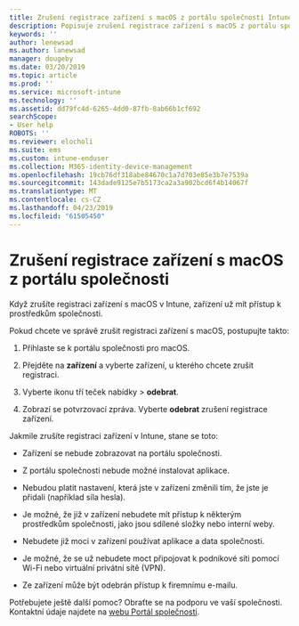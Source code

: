 ```yaml
---
title: Zrušení registrace zařízení s macOS z portálu společnosti Intune | Dokumentace Microsoftu
description: Popisuje zrušení registrace zařízení s macOS z portálu společnosti
keywords: ''
author: lenewsad
ms.author: lanewsad
manager: dougeby
ms.date: 03/20/2019
ms.topic: article
ms.prod: ''
ms.service: microsoft-intune
ms.technology: ''
ms.assetid: dd79fc4d-6265-4dd0-87fb-8ab66b1cf692
searchScope:
- User help
ROBOTS: ''
ms.reviewer: elocholi
ms.suite: ems
ms.custom: intune-enduser
ms.collection: M365-identity-device-management
ms.openlocfilehash: 19cb76df318abe84670c1a7d703e85e3b7e7539a
ms.sourcegitcommit: 143dade9125e7b5173ca2a3a902bcd6f4b14067f
ms.translationtype: MT
ms.contentlocale: cs-CZ
ms.lasthandoff: 04/23/2019
ms.locfileid: "61505450"
---
```

# <a name="unenroll-your-macos-device-from-company-portal"></a>Zrušení registrace zařízení s macOS z portálu společnosti

Když zrušíte registraci zařízení s macOS v Intune, zařízení už mít přístup k prostředkům společnosti.

Pokud chcete ve správě zrušit registraci zařízení s macOS, postupujte takto:

1.  Přihlaste se k portálu společnosti pro macOS.
2.  Přejděte na **zařízení** a vyberte zařízení, u kterého chcete zrušit registraci.

3.  Vyberte ikonu tří teček nabídky > **odebrat**.
4.  Zobrazí se potvrzovací zpráva. Vyberte **odebrat** zrušení registrace zařízení. 

Jakmile zrušíte registraci zařízení v Intune, stane se toto:

-   Zařízení se nebude zobrazovat na portálu společnosti.

-   Z portálu společnosti nebude možné instalovat aplikace.

-   Nebudou platit nastavení, která jste v zařízení změnili tím, že jste je přidali (například síla hesla).

-   Je možné, že již v zařízení nebudete mít přístup k některým prostředkům společnosti, jako jsou sdílené složky nebo interní weby.

-   Nebudete již moci v zařízení používat aplikace a data společnosti.

-   Je možné, že se už nebudete moct připojovat k podnikové síti pomocí Wi-Fi nebo virtuální privátní sítě (VPN).

-   Ze zařízení může být odebrán přístup k firemnímu e-mailu.

Potřebujete ještě další pomoc? Obraťte se na podporu ve vaší společnosti. Kontaktní údaje najdete na [webu Portál společnosti](https://go.microsoft.com/fwlink/?linkid=2010980).
